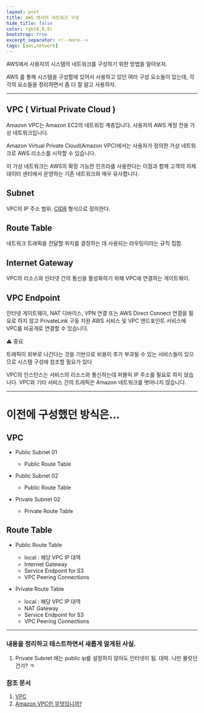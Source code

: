 ```yaml
---
layout: post
title: AWS 에서의 네트워크 구성
hide_title: false
color: rgb(0,0,0)
bootstrap: true
excerpt_separator: <!--more-->
tags: [aws,network]
---
```


AWS에서 사용자의 시스템의 네트워크를 구성하기 위한 방법을 알아보자.

<!--more-->

AWS 를 통해 시스템을 구성함에 있어서 사용하고 있던 여러 구성 요소들이 있는데, 각각의 요소들을 정리하면서 좀 더 잘 알고 사용하자.
 
<hr/>


## VPC ( Virtual Private Cloud )

 Amazon VPC는 Amazon EC2의 네트워킹 계층입니다. 사용자의 AWS 계정 전용 가상 네트워크입니다.

 Amazon Virtual Private Cloud(Amazon VPC)에서는 사용자가 정의한 가상 네트워크로 AWS 리소스를 시작할 수 있습니다. 

 이 가상 네트워크는 AWS의 확장 가능한 인프라를 사용한다는 이점과 함께 고객의 자체 데이터 센터에서 운영하는 기존 네트워크와 매우 유사합니다.


## Subnet

 VPC의 IP 주소 범위. [CIDR](https://en.wikipedia.org/wiki/Classless_Inter-Domain_Routing) 형식으로 정의한다.


## Route Table

 네트워크 트래픽을 전달할 위치를 결정하는 데 사용되는 라우팅이라는 규칙 집합.


## Internet Gateway

 VPC의 리소스와 인터넷 간의 통신을 활성화하기 위해 VPC에 연결하는 게이트웨이.


## VPC Endpoint

 인터넷 게이트웨이, NAT 디바이스, VPN 연결 또는 AWS Direct Connect 연결을 필요로 하지 않고 PrivateLink 구동 지원 AWS 서비스 및 VPC 엔드포인트 서비스에 VPC를 비공개로 연결할 수 있습니다. 


⚠️ 중요 

 트래픽이 외부로 나간다는 것을 기반으로 비용이 추가 부과될 수 있는 서비스들이 있으므로 시스템 구성에 참조할 필요가 있다

 VPC의 인스턴스는 서비스의 리소스와 통신하는데 퍼블릭 IP 주소를 필요로 하지 않습니다. VPC와 기타 서비스 간의 트래픽은 Amazon 네트워크를 벗어나지 않습니다.


<hr/>

# 이전에 구성했던 방식은...

## VPC

 - Public Subnet 01
   + Public Route Table
   
 - Public Subnet 02
   + Public Route Table
   
 - Private Subnet 02
   + Private Route Table

## Route Table

 - Public Route Table
   + local : 해당 VPC IP 대역 
   + Internet Gateway
   + Service Endpoint for S3
   + VPC Peering Connections

 - Private Route Table
   + local : 해당 VPC IP 대역 
   + NAT Gateway
   + Service Endpoint for S3
   + VPC Peering Connections


<hr/>


### 내용을 정리하고 테스트하면서 새롭게 알게된 사실.

1. Private Subnet 에는 public ip를 설정하지 않아도 인터넷이 됨. 대박. 나만 몰랏던건가? ㅋ



### 참조 문서
1. [VPC](https://docs.aws.amazon.com/ko_kr/vpc/index.html)
2. [Amazon VPC란 무엇입니까?](https://docs.aws.amazon.com/ko_kr/vpc/latest/userguide/what-is-amazon-vpc.html)
